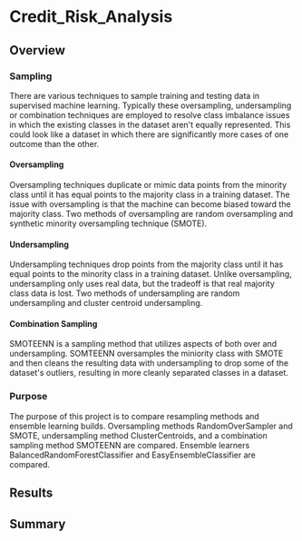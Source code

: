 # Credit_Risk_Analysis
## Overview
### Sampling
There are various techniques to sample training and testing data in supervised machine learning. Typically these oversampling, undersampling or combination techniques are employed to resolve class imbalance issues in which the existing classes in the dataset aren't equally represented. This could look like a dataset in which there are significantly more cases of one outcome than the other.
#### Oversampling
Oversampling techniques duplicate or mimic data points from the minority class until it has equal points to the majority class in a training dataset. The issue with oversampling is that the machine can become biased toward the majority class. Two methods of oversampling are random oversampling and synthetic minority oversampling technique (SMOTE).
#### Undersampling
Undersampling techniques drop points from the majority class until it has equal points to the minority class in a training dataset. Unlike oversampling, undersampling only uses real data, but the tradeoff is that real majority class data is lost. Two methods of undersampling are random undersampling and cluster centroid undersampling.
#### Combination Sampling
SMOTEENN is a sampling method that utilizes aspects of both over and undersampling. SOMTEENN oversamples the miniority class with SMOTE and then cleans the resulting data with undersampling to drop some of the dataset's outliers, resulting in more cleanly separated classes in a dataset.
### Purpose
The purpose of this project is to compare resampling methods and ensemble learning builds. Oversampling methods RandomOverSampler and SMOTE, undersampling method ClusterCentroids, and a combination sampling method SMOTEENN are compared. Ensemble learners BalancedRandomForestClassifier and EasyEnsembleClassifier are compared.
## Results
## Summary
